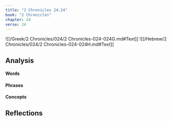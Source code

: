 ```yaml
---
title: "2 Chronicles 24:24"
book: "2 Chronicles"
chapter: 24
verse: 24
---
```

![[/Greek/2 Chronicles/024/2 Chronicles-024-024G.md#Text]]
![[/Hebrew/2 Chronicles/024/2 Chronicles-024-024H.md#Text]]

## Analysis

#### Words

#### Phrases

#### Concepts

## Reflections
